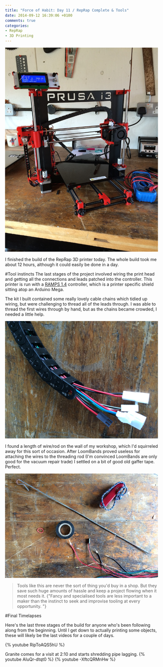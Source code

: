 ```yaml
---
title: "Force of Habit: Day 11 / RepRap Complete & Tools"
date: 2014-09-12 16:39:06 +0100
comments: true
categories:
- RepRap
- 3D Printing
---
```


![Prusa 3D Printer](/assets/images/prusa_complete.jpg)

I finished the build of the RepRap 3D printer today.  The whole build took me about 12 hours, although it could easily be done in a day.


#Tool instincts
The last stages of the project involved wiring the print head and getting all the connections and leads patched into the controller.  This printer is run with a [RAMPS 1.4](http://reprap.org/wiki/RAMPS_1.4) controller, which is a printer specific shield sitting atop an Arduino Mega.


The kit I built contained some really lovely cable chains which tidied up wiring, but were challenging to thread all of the leads through.  I was able to thread the first wires through by hand, but as the chains became crowded, I needed a little help.

![Cable Chain](/assets/images/cable_chain.jpg)

I found a length of wire/rod on the wall of my workshop, which I'd squirreled away for this sort of occasion.  After LoomBands proved useless for attaching the wires to the threading rod (I'm convinced LoomBands are only good for the vacuum repair trade) I settled on a bit of good old gaffer tape.  Perfect.

![Wire Puller](/assets/images/wire_puller.jpg)

> Tools like this are never the sort of thing you'd buy in a shop. But they save such huge amounts of hassle and keep a project flowing when it most needs it. {"Fancy and specialised tools are less important to a maker than the instinct to seek and improvise tooling at every opportunity. "}


#Final Timelapses

Here's the last three stages of the build for anyone who's been following along from the beginning.  Until I get down to actually printing some objects, these will likely be the last videos for a couple of days.

{% youtube RipToAQS5hU %}

Granite comes for a visit at 2:10 and starts shredding pipe lagging.
{% youtube AIuQr-dtqt0 %}
{% youtube -XftcQRMnHw %}

